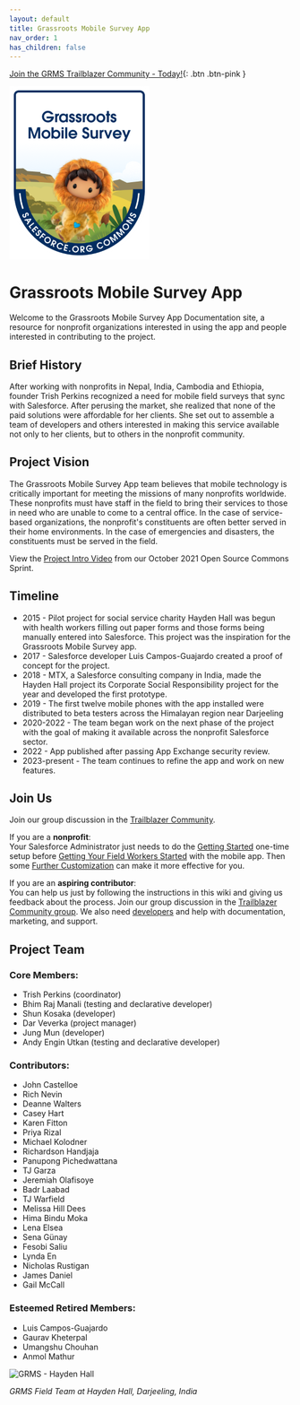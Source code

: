 ```yaml
---
layout: default
title: Grassroots Mobile Survey App
nav_order: 1
has_children: false
---
```


[Join the GRMS Trailblazer Community - Today!](https://trailhead.salesforce.com/trailblazer-community/groups/0F94S000000kI60SAE){: .btn .btn-pink }

<!-- ![Logo](assets/images/grms-logo_250x309.png) -->
![Logo](https://raw.githubusercontent.com/SFDO-Community-Sprints/GRMS-Documentation/main/docs/assets/images/grms-logo_250x309.png)

# Grassroots Mobile Survey App
Welcome to the Grassroots Mobile Survey App Documentation site, a resource for nonprofit organizations interested in using the app and people interested in contributing to the project.

## Brief History

After working with nonprofits in Nepal, India, Cambodia and Ethiopia, founder Trish Perkins recognized a need for mobile field surveys that sync with Salesforce. After perusing the market, she realized that none of the paid solutions were affordable for her clients. She set out to assemble a team of developers and others interested in making this service available not only to her clients, but to others in the nonprofit community. 

## Project Vision

The Grassroots Mobile Survey App team believes that mobile technology is critically important for meeting the missions of many nonprofits worldwide. These nonprofits must have staff in the field to bring their services to those in need who are unable to come to a central office. In the case of service-based organizations, the nonprofit's constituents are often better served in their home environments. In the case of emergencies and disasters, the constituents must be served in the field.

View the [Project Intro Video](https://drive.google.com/file/d/1KCUhyeCFtQvHle8lp9iGMNthKzeDXB5h/view?usp=drive_link) from our October 2021 Open Source Commons Sprint.
## Timeline

* 2015 - Pilot project for social service charity Hayden Hall was begun with health workers filling out paper forms and those forms being manually entered into Salesforce. This project was the inspiration for the Grassroots Mobile Survey app.
* 2017 - Salesforce developer Luis Campos-Guajardo created a proof of concept for the project.
* 2018 - MTX, a Salesforce consulting company in India, made the Hayden Hall project its Corporate Social Responsibility project for the year and developed the first prototype.
* 2019 - The first twelve mobile phones with the app installed were distributed to beta testers across the Himalayan region near Darjeeling
* 2020-2022 - The team began work on the next phase of the project with the goal of making it available across the nonprofit Salesforce sector.
* 2022 - App published after passing App Exchange security review.
* 2023-present - The team continues to refine the app and work on new features.

## Join Us

Join our group discussion in the [Trailblazer Community](https://trailhead.salesforce.com/trailblazer-community/groups/0F94S000000kI60SAE).

If you are a **nonprofit**:<br>
Your Salesforce Administrator just needs to do the [Getting Started](/getting-started/index.md) one-time setup before [Getting Your Field Workers Started](#getting-your-field-workers-started/index.md) with the mobile app. Then some [Further Customization](/further-customization/index.md) can make it more effective for you.

If you are an **aspiring contributor**:<br>
You can help us just by following the instructions in this wiki and giving us feedback about the process. Join our group discussion in the [Trailblazer Community group](https://trailhead.salesforce.com/ja/trailblazer-community/groups/0F94S000000kI60SAE). We also need [developers](docs/contribution/) and help with documentation, marketing, and support.


## Project Team

### Core Members:
* Trish Perkins (coordinator)
* Bhim Raj Manali (testing and declarative developer)
* Shun Kosaka (developer)
* Dar Veverka (project manager)
* Jung Mun (developer)
* Andy Engin Utkan (testing and declarative developer)

### Contributors:
* John Castelloe
* Rich Nevin
* Deanne Walters
* Casey Hart
* Karen Fitton
* Priya Rizal
* Michael Kolodner
* Richardson Handjaja
* Panupong Pichedwattana
* TJ Garza
* Jeremiah Olafisoye
* Badr Laabad
* TJ Warfield
* Melissa Hill Dees
* Hima Bindu Moka
* Lena Elsea
* Sena Günay
* Fesobi Saliu
* Lynda En
* Nicholas Rustigan
* James Daniel
* Gail McCall

### Esteemed Retired Members:
* Luis Campos-Guajardo
* Gaurav Kheterpal
* Umangshu Chouhan
* Anmol Mathur

![GRMS - Hayden Hall](https://user-images.githubusercontent.com/44512446/188517264-4927e566-ec4a-4061-872a-f09bde6d7510.png)

_GRMS Field Team at Hayden Hall, Darjeeling, India_
